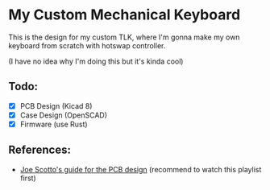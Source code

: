 # My Custom Mechanical Keyboard

This is the design for my custom TLK, where I'm gonna make my own keyboard from scratch with hotswap controller.

(I have no idea why I'm doing this but it's kinda cool)

## Todo:

- [x] PCB Design (Kicad 8)
- [x] Case Design (OpenSCAD)
- [x] Firmware (use Rust)

## References:

- [Joe Scotto's guide for the PCB design](https://www.youtube.com/watch?v=7LyziNdFlew&list=PLBD2IS_t_iWZDMdG_ZF57x9Ebm3kxKqxF) (recommend to watch this playlist first)
